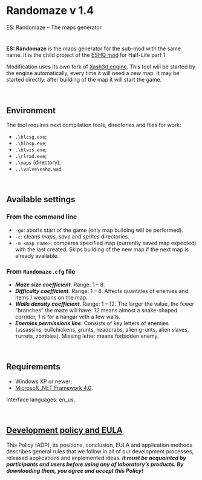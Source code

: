 # Randomaze v 1.4

ES: Randomaze – The maps generator

#

**ES: Randomaze**  is the maps generator for the sub-mod with the same name.
It is the child project of the [ESHQ mod](https://moddb.com/mods/eshq) for Half-Life part 1.

Modification uses its own fork of [Xash3d engine](https://github.com/adslbarxatov/xash3d-for-ESHQ).
This tool will be started by the engine automatically, every time it will need a new map.
It may be started directly: after building of the map it will start the game.

&nbsp;



## Environment

The tool requires next compilation tools, directories and files for work:
- `.\hlcsg.exe`;
- `.\hlbsp.exe`;
- `.\hlvis.exe`;
- `.\rlrad.exe`;
- `.\maps` (directory);
- `..\valve\eshq.wad`.

&nbsp;



## Available settings

### From the command line

- `-go`: aborts start of the game (only map building will be performed).
- `-c`: cleans *maps*, *save* and *sprites* directories.
- `-m <map_name>`: compares specified map (currently saved map expected) with the last created.
  Skips building of the new map if the next map is already available.

### From `Randomaze.cfg` file

- ***Maze size coefficient***. Range: 1 – 8.
- ***Difficulty coefficient***. Range: 1 – 8. Affects quantities of enemies and items / weapons on the map.
- ***Walls density coefficient***. Range: 1 – 12. The larger the value, the fewer “branches” the maze will have.
  *12* means almost a snake-shaped corridor, *1* is for a hangar with a few walls.
- ***Enemies permissions line***. Consists of key letters of enemies (`a`ssassins, `b`ullchickens, `g`runts, `h`eadcrabs,
  alien g`r`unts, alien `s`laves, `t`urrets, `z`ombies). Missing letter means forbidden enemy.

&nbsp;



## Requirements

- Windows XP or newer;
- [Microsoft .NET Framework 4.0](https://microsoft.com/en-us/download/details.aspx?id=17718).

Interface languages: en_us.

&nbsp;



## [Development policy and EULA](https://adslbarxatov.github.io/ADP)

This Policy (ADP), its positions, conclusion, EULA and application methods
describes general rules that we follow in all of our development processes, released applications and implemented ideas.
***It must be acquainted by participants and users before using any of laboratory’s products.
By downloading them, you agree and accept this Policy!***
